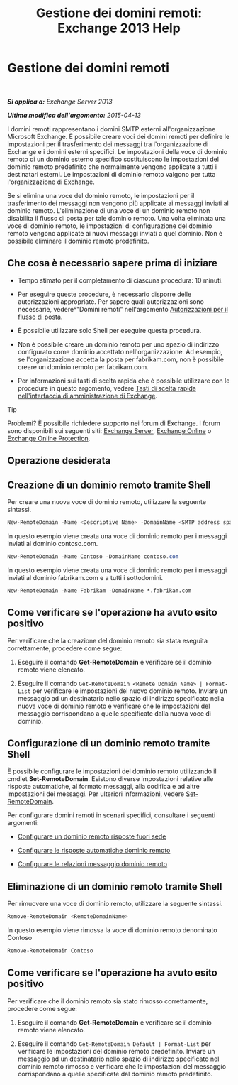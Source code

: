 ﻿---
title: 'Gestione dei domini remoti: Exchange 2013 Help'
TOCTitle: Gestione dei domini remoti
ms:assetid: 41a86907-bd9e-40d0-94d3-6deb95a0bffa
ms:mtpsurl: https://technet.microsoft.com/it-it/library/Aa997639(v=EXCHG.150)
ms:contentKeyID: 52057234
ms.date: 05/22/2018
mtps_version: v=EXCHG.150
f1_keywords:
- Microsoft.Exchange.Management.SnapIn.Esm.OrganizationConfiguration.NewRemoteDomainWizardForm.NewRemoteDomainWizardPage
ms.translationtype: MT
---

# Gestione dei domini remoti

 

_**Si applica a:** Exchange Server 2013_

_**Ultima modifica dell'argomento:** 2015-04-13_

I domini remoti rappresentano i domini SMTP esterni all'organizzazione Microsoft Exchange. È possibile creare voci dei domini remoti per definire le impostazioni per il trasferimento dei messaggi tra l'organizzazione di Exchange e i domini esterni specifici. Le impostazioni della voce di dominio remoto di un dominio esterno specifico sostituiscono le impostazioni del dominio remoto predefinito che normalmente vengono applicate a tutti i destinatari esterni. Le impostazioni di dominio remoto valgono per tutta l'organizzazione di Exchange.

Se si elimina una voce del dominio remoto, le impostazioni per il trasferimento dei messaggi non vengono più applicate ai messaggi inviati al dominio remoto. L'eliminazione di una voce di un dominio remoto non disabilita il flusso di posta per tale dominio remoto. Una volta eliminata una voce di dominio remoto, le impostazioni di configurazione del dominio remoto vengono applicate ai nuovi messaggi inviati a quel dominio. Non è possibile eliminare il dominio remoto predefinito.

## Che cosa è necessario sapere prima di iniziare

  - Tempo stimato per il completamento di ciascuna procedura: 10 minuti.

  - Per eseguire queste procedure, è necessario disporre delle autorizzazioni appropriate. Per sapere quali autorizzazioni sono necessarie, vedere°"Domini remoti" nell'argomento [Autorizzazioni per il flusso di posta](mail-flow-permissions-exchange-2013-help.md).

  - È possibile utilizzare solo Shell per eseguire questa procedura.

  - Non è possibile creare un dominio remoto per uno spazio di indirizzo configurato come dominio accettato nell'organizzazione. Ad esempio, se l'organizzazione accetta la posta per fabrikam.com, non è possibile creare un dominio remoto per fabrikam.com.

  - Per informazioni sui tasti di scelta rapida che è possibile utilizzare con le procedure in questo argomento, vedere [Tasti di scelta rapida nell'interfaccia di amministrazione di Exchange](keyboard-shortcuts-in-the-exchange-admin-center-exchange-online-protection-help.md).


> [!TIP]
> Problemi? È possibile richiedere supporto nei forum di Exchange. I forum sono disponibili sui seguenti siti: <A href="https://go.microsoft.com/fwlink/p/?linkid=60612">Exchange Server</A>, <A href="https://go.microsoft.com/fwlink/p/?linkid=267542">Exchange Online</A> o <A href="https://go.microsoft.com/fwlink/p/?linkid=285351">Exchange Online Protection</A>.



## Operazione desiderata

## Creazione di un dominio remoto tramite Shell

Per creare una nuova voce di dominio remoto, utilizzare la seguente sintassi.

```powershell
New-RemoteDomain -Name <Descriptive Name> -DomainName <SMTP address space>
```

In questo esempio viene creata una voce di dominio remoto per i messaggi inviati al dominio contoso.com.

```powershell
New-RemoteDomain -Name Contoso -DomainName contoso.com
```

In questo esempio viene creata una voce di dominio remoto per i messaggi inviati al dominio fabrikam.com e a tutti i sottodomini.

    New-RemoteDomain -Name Fabrikam -DomainName *.fabrikam.com

## Come verificare se l'operazione ha avuto esito positivo

Per verificare che la creazione del dominio remoto sia stata eseguita correttamente, procedere come segue:

1.  Eseguire il comando **Get-RemoteDomain** e verificare se il dominio remoto viene elencato.

2.  Eseguire il comando `Get-RemoteDomain <Remote Domain Name> | Format-List` per verificare le impostazioni del nuovo dominio remoto. Inviare un messaggio ad un destinatario nello spazio di indirizzo specificato nella nuova voce di dominio remoto e verificare che le impostazioni del messaggio corrispondano a quelle specificate dalla nuova voce di dominio.

## Configurazione di un dominio remoto tramite Shell

È possibile configurare le impostazioni del dominio remoto utilizzando il cmdlet **Set-RemoteDomain**. Esistono diverse impostazioni relative alle risposte automatiche, al formato messaggi, alla codifica e ad altre impostazioni dei messaggi. Per ulteriori informazioni, vedere [Set-RemoteDomain](https://technet.microsoft.com/it-it/library/aa997857\(v=exchg.150\)).

Per configurare domini remoti in scenari specifici, consultare i seguenti argomenti:

  - [Configurare un dominio remoto risposte fuori sede](configure-remote-domain-out-of-office-replies-exchange-2013-help.md)

  - [Configurare le risposte automatiche dominio remoto](configure-remote-domain-automatic-replies-exchange-2013-help.md)

  - [Configurare le relazioni messaggio dominio remoto](configure-remote-domain-message-reporting-exchange-2013-help.md)

## Eliminazione di un dominio remoto tramite Shell

Per rimuovere una voce di dominio remoto, utilizzare la seguente sintassi.

```powershell
Remove-RemoteDomain <RemoteDomainName>
```

In questo esempio viene rimossa la voce di dominio remoto denominato Contoso

```powershell
Remove-RemoteDomain Contoso
```

## Come verificare se l'operazione ha avuto esito positivo

Per verificare che il dominio remoto sia stato rimosso correttamente, procedere come segue:

1.  Eseguire il comando **Get-RemoteDomain** e verificare se il dominio remoto viene elencato.

2.  Eseguire il comando `Get-RemoteDomain Default | Format-List` per verificare le impostazioni del dominio remoto predefinito. Inviare un messaggio ad un destinatario nello spazio di indirizzo specificato nel dominio remoto rimosso e verificare che le impostazioni del messaggio corrispondano a quelle specificate dal dominio remoto predefinito.

